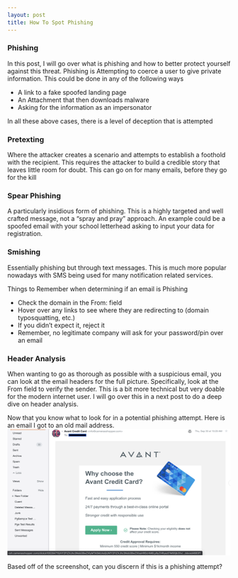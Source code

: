 ```yaml
---
layout: post
title: How To Spot Phishing
---
```


### Phishing
In this post, I will go over what is phishing and how to better protect yourself against this threat. Phishing is Attempting to coerce a user to give private information. This could be done in any of the following ways 

* A link to a fake spoofed landing page 
* An Attachment that then downloads malware 
* Asking for the information as an impersonator 

In all these above cases, there is a level of deception that is attempted 

 
### Pretexting
Where the attacker creates a scenario and attempts to establish a foothold with the recipient. This requires the attacker to build a credible story that leaves little room for doubt. This can go on for many emails, before they go for the kill

### Spear Phishing 
A particularly insidious form of phishing. This is a highly targeted and well crafted message, not a “spray and pray” approach. An example could be a spoofed email with your school letterhead asking to input your data for registration. 

### Smishing
Essentially phishing but through text messages. This is much more popular nowadays with SMS being used for many notification related services.


Things to Remember when determining if an email is Phishing 

* Check the domain in the From: field 
* Hover over any links to see where they are redirecting to (domain typosquatting, etc.)
* If you didn’t expect it, reject it 
* Remember, no legitimate company will ask for your password/pin over an email 


### Header Analysis 

When wanting to go as thorough as possible with a suspicious email, you can look at the email headers for the full picture. Specifically, look at the From field to verify the sender. This is a bit more technical but very doable for the modern internet user. I will go over this in a next post to do a deep dive on header analysis. 

Now that you know what to look for in a potential phishing attempt. Here is an email I got to an old mail address. 
![Example Phish Email](/images/Example_EMail.png)

Based off of the screenshot, can you discern if this is a phishing attempt? 


